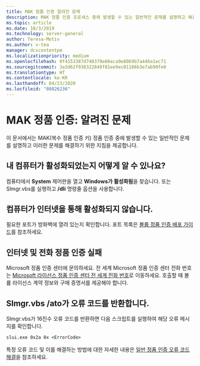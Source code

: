 ```yaml
---
title: MAK 정품 인증 알려진 문제
description: MAK 정품 인증 프로세스 중에 발생할 수 있는 일반적인 문제를 설명하고 해결 방법 및 지침을 제공합니다.
ms.topic: article
ms.date: 10/3/2019
ms.technology: server-general
author: Teresa-Motiv
ms.author: v-tea
manager: dcscontentpm
ms.localizationpriority: medium
ms.openlocfilehash: 0f4153387d740379e66eca9e8069b7a446a1ec71
ms.sourcegitcommit: 3a3d62f938322849f81ee9ec01186b3e7ab90fe0
ms.translationtype: HT
ms.contentlocale: ko-KR
ms.lasthandoff: 04/23/2020
ms.locfileid: "80826236"
---
```

# <a name="mak-activation-known-issues"></a>MAK 정품 인증: 알려진 문제

이 문서에서는 MAK(복수 정품 인증 키) 정품 인증 중에 발생할 수 있는 일반적인 문제를 설명하고 이러한 문제를 해결하기 위한 지침을 제공합니다.

## <a name="how-can-i-tell-whether-my-computer-is-activated"></a>내 컴퓨터가 활성화되었는지 어떻게 알 수 있나요?

컴퓨터에서 **System** 제어판을 열고 **Windows가 활성화됨**을 찾습니다. 또는 Slmgr.vbs를 실행하고 **/dli** 명령줄 옵션을 사용합니다.

## <a name="the-computer-does-not-activate-over-the-internet"></a>컴퓨터가 인터넷을 통해 활성화되지 않습니다.

필요한 포트가 방화벽에 열려 있는지 확인합니다. 포트 목록은 [볼륨 정품 인증 배포 가이드](https://go.microsoft.com/fwlink/?linkid=150083)를 참조하세요.

## <a name="internet-and-telephone-activation-fail"></a>인터넷 및 전화 정품 인증 실패

Microsoft 정품 인증 센터에 문의하세요. 전 세계 Microsoft 정품 인증 센터 전화 번호는 [Microsoft 라이선스 정품 인증 센터 전 세계 전화 번호](https://www.microsoft.com/Licensing/existing-customer/activation-centers)로 이동하세요. 호출할 때 볼륨 라이선스 계약 정보와 구매 증명서를 제공해야 합니다.

## <a name="slmgrvbs-ato-returns-an-error-code"></a>Slmgr.vbs /ato가 오류 코드를 반환합니다.

Slmgr.vbs가 16진수 오류 코드를 반환하면 다음 스크립트를 실행하여 해당 오류 메시지를 확인합니다.

```cmd
slui.exe 0x2a 0x <ErrorCode>
```

특정 오류 코드 및 이를 해결하는 방법에 대한 자세한 내용은 [일반 정품 인증 오류 코드 해결](activation-error-codes.md)을 참조하세요.
